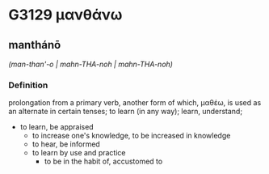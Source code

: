 # G3129 μανθάνω

## manthánō

_(man-than'-o | mahn-THA-noh | mahn-THA-noh)_

### Definition

prolongation from a primary verb, another form of which, μαθέω, is used as an alternate in certain tenses; to learn (in any way); learn, understand; 

- to learn, be appraised
  - to increase one's knowledge, to be increased in knowledge
  - to hear, be informed
  - to learn by use and practice
    - to be in the habit of, accustomed to
